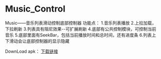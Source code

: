 # Music_Control
Music——音乐列表滑动控制底部控制器
功能点：
  1.音乐列表播放
  2.上拉加载，下拉刷新
  3.列表具有阻尼效果--可扩展刷新
  4.底部有公共控制模块，可控制当前音乐
  5.底部里面有SeekBar，包括当前播放时间和总时间，还有进度条
  6.列表上下滑动会让底部控制器的显示隐藏








DownLoad apk：
[下载链接](https://github.com/twohuoone/Music_Control/blob/master/app/Music_Control.apk) 
